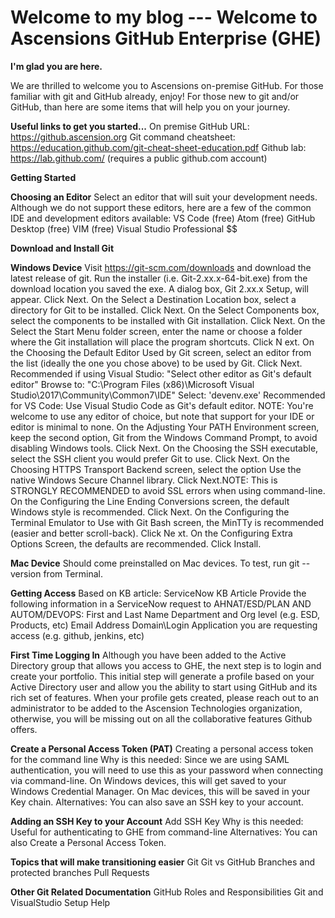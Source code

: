 # Welcome to my blog --- Welcome to Ascensions GitHub Enterprise (GHE)

**I'm glad you are here.**

We are thrilled to welcome you to Ascensions on-premise GitHub. For those familiar with git and GitHub already,
enjoy! For those new to git and/or GitHub, than here are some items that will help you on your journey.

**Useful links to get you started...**
On premise GitHub URL: https://github.ascension.org
Git command cheatsheet: https://education.github.com/git-cheat-sheet-education.pdf
Github lab: https://lab.github.com/ (requires a public github.com account)

**Getting Started**

**Choosing an Editor**
Select an editor that will suit your development needs. Although we do not support these editors, here are a few of the common IDE and development
editors available:
VS Code (free)
Atom (free)
GitHub Desktop (free)
VIM (free)
Visual Studio Professional $$

**Download and Install Git**

**Windows Device**
Visit https://git-scm.com/downloads and download the latest release of git.
Run the installer (i.e. Git-2.xx.x-64-bit.exe) from the download location you saved the exe.
A dialog box, Git 2.xx.x Setup, will appear. Click Next.
On the Select a Destination Location box, select a directory for Git to be installed. Click Next.
On the Select Components box, select the components to be installed with Git installation. Click Next.
On the Select the Start Menu folder screen, enter the name or choose a folder where the Git installation will place the program shortcuts. Click N
ext.
On the Choosing the Default Editor Used by Git screen, select an editor from the list (ideally the one you chose above) to be used by Git. Click
Next.
Recommended if using Visual Studio:
"Select other editor as Git's default editor"
Browse to: "C:\Program Files (x86)\Microsoft Visual Studio\2017\Community\Common7\IDE"
Select: 'devenv.exe'
Recommended for VS Code:
Use Visual Studio Code as Git's default editor.
NOTE: You're welcome to use any editor of choice, but note that support for your IDE or editor is minimal to none.
On the Adjusting Your PATH Environment screen, keep the second option, Git from the Windows Command Prompt, to avoid disabling
Windows tools. Click Next.
On the Choosing the SSH executable, select the SSH client you would prefer Git to use. Click Next.
On the Choosing HTTPS Transport Backend screen, select the option Use the native Windows Secure Channel library. Click Next.NOTE:
This is STRONGLY RECOMMENDED to avoid SSL errors when using command-line.
On the Configuring the Line Ending Conversions screen, the default Windows style is recommended. Click Next.
On the Configuring the Terminal Emulator to Use with Git Bash screen, the MinTTy is recommended (easier and better scroll-back). Click Ne
xt.
On the Configuring Extra Options Screen, the defaults are recommended. Click Install.

**Mac Device**
Should come preinstalled on Mac devices. To test, run git --version from Terminal.

**Getting Access**
Based on KB article: ServiceNow KB Article
Provide the following information in a ServiceNow request to AHNAT/ESD/PLAN AND AUTOM/DEVOPS:
First and Last Name
Department and Org level (e.g. ESD, Products, etc)
Email Address
Domain\Login
Application you are requesting access (e.g. github, jenkins, etc)

**First Time Logging In**
Although you have been added to the Active Directory group that allows you access to GHE, the next step is to login and create your portfolio. This initial
step will generate a profile based on your Active Directory user and allow you the ability to start using GitHub and its rich set of features. When your profile
gets created, please reach out to an administrator to be added to the Ascension Technologies organization, otherwise, you will be missing out on all the
collaborative features Github offers.

**Create a Personal Access Token (PAT)**
Creating a personal access token for the command line
Why is this needed: Since we are using SAML authentication, you will need to use this as your password when connecting via command-line. On
Windows devices, this will get saved to your Windows Credential Manager. On Mac devices, this will be saved in your Key chain.
Alternatives: You can also save an SSH key to your account.

**Adding an SSH Key to your Account**
Add SSH Key
Why is this needed: Useful for authenticating to GHE from command-line
Alternatives: You can also Create a Personal Access Token.

**Topics that will make transitioning easier**
Git
Git vs GitHub
Branches and protected branches
Pull Requests

**Other Git Related Documentation**
GitHub Roles and Responsibilities
Git and VisualStudio Setup Help
